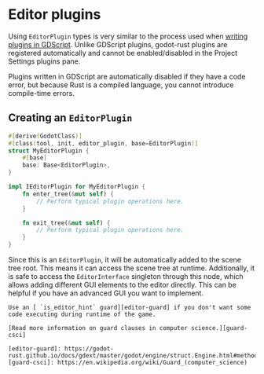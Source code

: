 <!--
  ~ Copyright (c) godot-rust; Bromeon and contributors.
  ~ This Source Code Form is subject to the terms of the Mozilla Public
  ~ License, v. 2.0. If a copy of the MPL was not distributed with this
  ~ file, You can obtain one at https://mozilla.org/MPL/2.0/.
-->

# Editor plugins


Using `EditorPlugin` types is very similar to the process used when [writing plugins in GDScript][gd-plugins].
Unlike GDScript plugins, godot-rust plugins are registered automatically and cannot be enabled/disabled in the
Project Settings plugins pane.

Plugins written in GDScript are automatically disabled if they have a code error, but because Rust is a compiled language,
you cannot introduce compile-time errors.

[gd-plugins]: https://docs.godotengine.org/en/stable/tutorials/plugins/editor/making_plugins.html


## Creating an `EditorPlugin`

```rs
#[derive(GodotClass)]
#[class(tool, init, editor_plugin, base=EditorPlugin)]
struct MyEditorPlugin {
    #[base]
    base: Base<EditorPlugin>,
}

impl IEditorPlugin for MyEditorPlugin {
    fn enter_tree(&mut self) {
        // Perform typical plugin operations here.
    }

    fn exit_tree(&mut self) {
        // Perform typical plugin operations here.
    }
}
```

Since this is an `EditorPlugin`, it will be automatically added to the scene tree root. This means it can access the scene tree 
at runtime. Additionally, it is safe to access the `EditorInterface` singleton through this node, 
which allows adding different GUI elements to the editor directly. This can be helpful if you have an 
advanced GUI you want to implement.

```admonish hint title="Gameplay-only code"
Use an [ `is_editor_hint` guard][editor-guard] if you don't want some code executing during runtime of the game.

[Read more information on guard clauses in computer science.][guard-csci]

[editor-guard]: https://godot-rust.github.io/docs/gdext/master/godot/engine/struct.Engine.html#method.is_editor_hint
[guard-csci]: https://en.wikipedia.org/wiki/Guard_(computer_science)
